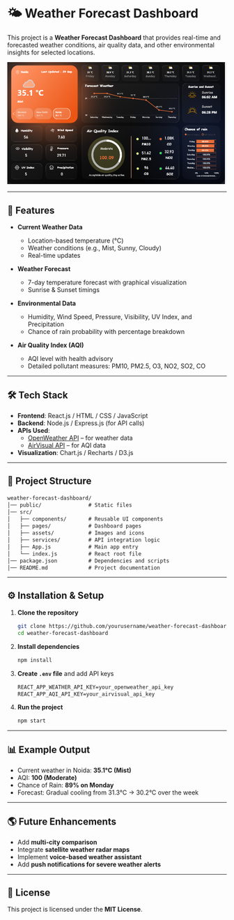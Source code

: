 # 🌤️ Weather Forecast Dashboard  

This project is a **Weather Forecast Dashboard** that provides real-time and forecasted weather conditions, air quality data, and other environmental insights for selected locations.  

![Weather Dashboard](Screenshot%202025-09-29%20151116.png)  

---

## 🚀 Features  

- **Current Weather Data**  
  - Location-based temperature (°C)  
  - Weather conditions (e.g., Mist, Sunny, Cloudy)  
  - Real-time updates  

- **Weather Forecast**  
  - 7-day temperature forecast with graphical visualization  
  - Sunrise & Sunset timings  

- **Environmental Data**  
  - Humidity, Wind Speed, Pressure, Visibility, UV Index, and Precipitation  
  - Chance of rain probability with percentage breakdown  

- **Air Quality Index (AQI)**  
  - AQI level with health advisory  
  - Detailed pollutant measures: PM10, PM2.5, O3, NO2, SO2, CO  

---

## 🛠️ Tech Stack  

- **Frontend**: React.js / HTML / CSS / JavaScript  
- **Backend**: Node.js / Express.js (for API calls)  
- **APIs Used**:  
  - [OpenWeather API](https://openweathermap.org/api) – for weather data  
  - [AirVisual API](https://www.iqair.com/air-pollution-data-api) – for AQI data  
- **Visualization**: Chart.js / Recharts / D3.js  

---

## 📂 Project Structure  

```
weather-forecast-dashboard/
│── public/               # Static files  
│── src/  
│   ├── components/       # Reusable UI components  
│   ├── pages/            # Dashboard pages  
│   ├── assets/           # Images and icons  
│   ├── services/         # API integration logic  
│   ├── App.js            # Main app entry  
│   └── index.js          # React root file  
│── package.json          # Dependencies and scripts  
│── README.md             # Project documentation  
```

---

## ⚙️ Installation & Setup  

1. **Clone the repository**  
   ```bash
   git clone https://github.com/yourusername/weather-forecast-dashboard.git
   cd weather-forecast-dashboard
   ```

2. **Install dependencies**  
   ```bash
   npm install
   ```

3. **Create `.env` file** and add API keys  
   ```
   REACT_APP_WEATHER_API_KEY=your_openweather_api_key
   REACT_APP_AQI_API_KEY=your_airvisual_api_key
   ```

4. **Run the project**  
   ```bash
   npm start
   ```

---

## 📊 Example Output  

- Current weather in Noida: **35.1°C (Mist)**  
- AQI: **100 (Moderate)**  
- Chance of Rain: **89% on Monday**  
- Forecast: Gradual cooling from 31.3°C → 30.2°C over the week  

---

## 🌎 Future Enhancements  

- Add **multi-city comparison**  
- Integrate **satellite weather radar maps**  
- Implement **voice-based weather assistant**  
- Add **push notifications for severe weather alerts**  

---

## 📜 License  

This project is licensed under the **MIT License**.  
